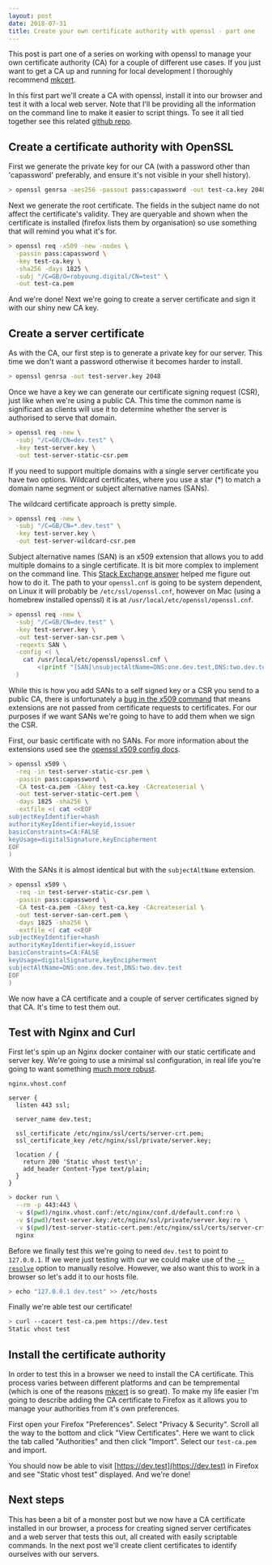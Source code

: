 ```yaml
---
layout: post
date: 2018-07-31
title: Create your own certificate authority with openssl - part one
---
```

This post is part one of a series on working with openssl to manage your 
own certificate authority (CA) for a couple of different use cases. If you
just want to get a CA up and running for local development I thoroughly
recommend [mkcert](https://github.com/FiloSottile/mkcert).

In this first part we'll create a CA with openssl, install it into our browser
and test it with a local web server. Note that I'll be providing all the
information on the command line to make it easier to script things.
To see it all tied together see this related [github repo](https://github.com/robyoung/nginx-client-certs).

## Create a certificate authority with OpenSSL

First we generate the private key for our CA (with a password other than
'capassword' preferably, and ensure it's not visible in your shell history).

```bash
> openssl genrsa -aes256 -passout pass:capassword -out test-ca.key 2048
```

Next we generate the root certificate. The fields in the subject name do not 
affect the certificate's validity. They are queryable and shown when the certificate
is installed (firefox lists them by organisation) so use something that will remind you what it's for.

```bash
> openssl req -x509 -new -nodes \
  -passin pass:capassword \
  -key test-ca.key \
  -sha256 -days 1825 \
  -subj "/C=GB/O=robyoung.digital/CN=test" \
  -out test-ca.pem
```

And we're done! Next we're going to create a server certificate and sign it
with our shiny new CA key.

## Create a server certificate

As with the CA, our first step is to generate a private key for our server.
This time we don't want a password otherwise it becomes harder to install.

```bash
> openssl genrsa -out test-server.key 2048
```

Once we have a key we can generate our certificate signing request (CSR),
just like when we're using a public CA. This time the common name
is significant as clients will use it to determine whether the server is
authorised to serve that domain.

```bash
> openssl req -new \
  -subj "/C=GB/CN=dev.test" \
  -key test-server.key \
  -out test-server-static-csr.pem
```

If you need to support multiple domains with a single server certificate you
have two options. Wildcard certificates, where you use a star (\*) to match a
domain name segment or subject alternative names (SANs).

The wildcard certificate approach is pretty simple.

```bash
> openssl req -new \
  -subj "/C=GB/CN=*.dev.test" \
  -key test-server.key \
  -out test-server-wildcard-csr.pem
```

Subject alternative names (SAN) is an x509 extension that allows you
to add multiple domains to a single certificate. It is bit more complex
to implement on the command line. This
[Stack Exchange answer](https://security.stackexchange.com/a/91556) helped me
figure out how to do it. The path to your `openssl.cnf` is going to be system
dependent, on Linux it will probably be `/etc/ssl/openssl.cnf`, however on Mac
(using a homebrew installed openssl) it is at `/usr/local/etc/openssl/openssl.cnf`.

```bash
> openssl req -new \
  -subj "/C=GB/CN=dev.test" \
  -key test-server.key \
  -out test-server-san-csr.pem \
  -reqexts SAN \
  -config <( \
    cat /usr/local/etc/openssl/openssl.cnf \
        <(printf "[SAN]\nsubjectAltName=DNS:one.dev.test,DNS:two.dev.test\n") \
  )
```

While this is how you add SANs to a self signed key or a CSR you send to a
public CA, there is unfortunately a [bug in the x509 command](https://www.openssl.org/docs/manmaster/man1/x509.html#BUGS)
that means extensions are not passed from certificate requests to certificates.
For our purposes if we want SANs we're going to have to add them when we sign
the CSR.

First, our basic certificate with no SANs. For more information about the
extensions used see the [openssl x509 config docs](https://www.openssl.org/docs/manmaster/man5/x509v3_config.html).

```bash
> openssl x509 \
  -req -in test-server-static-csr.pem \
  -passin pass:capassword \
  -CA test-ca.pem -CAkey test-ca.key -CAcreateserial \
  -out test-server-static-cert.pem \
  -days 1825 -sha256 \
  -extfile <( cat <<EOF
subjectKeyIdentifier=hash
authorityKeyIdentifier=keyid,issuer
basicConstraints=CA:FALSE
keyUsage=digitalSignature,keyEncipherment
EOF
)
``` 

With the SANs it is almost identical but with the `subjectAltName` extension.

```bash
> openssl x509 \
  -req -in test-server-static-csr.pem \
  -passin pass:capassword \
  -CA test-ca.pem -CAkey test-ca.key -CAcreateserial \
  -out test-server-san-cert.pem \
  -days 1825 -sha256 \
  -extfile <( cat <<EOF
subjectKeyIdentifier=hash
authorityKeyIdentifier=keyid,issuer
basicConstraints=CA:FALSE
keyUsage=digitalSignature,keyEncipherment
subjectAltName=DNS:one.dev.test,DNS:two.dev.test
EOF
)
``` 

We now have a CA certificate and a couple of server certificates signed by
that CA. It's time to test them out.

## Test with Nginx and Curl

First let's spin up an Nginx docker container with our static certificate
and server key. We're going to use a minimal ssl configuration, in real life
you're going to want something [much more robust](https://wiki.mozilla.org/Security/TLS_Configurations#Nginx).

`nginx.vhost.conf`
```nginx
server {
  listen 443 ssl;

  server_name dev.test;

  ssl_certificate /etc/nginx/ssl/certs/server-crt.pem;
  ssl_certificate_key /etc/nginx/ssl/private/server.key;

  location / {
    return 200 'Static vhost test\n';
    add_header Content-Type text/plain;
  }
}
```

```bash
> docker run \
  --rm -p 443:443 \
  -v $(pwd)/nginx.vhost.conf:/etc/nginx/conf.d/default.conf:ro \
  -v $(pwd)/test-server.key:/etc/nginx/ssl/private/server.key:ro \
  -v $(pwd)/test-server-static-cert.pem:/etc/nginx/ssl/certs/server-crt.pem:ro \
  nginx
```

Before we finally test this we're going to need `dev.test` to point to `127.0.0.1`.
If we were just testing with cur we could make use of the [`--resolve`](https://curl.haxx.se/docs/manpage.html#--resolve)
option to manually resolve. However, we also want this to work in a browser
so let's add it to our hosts file.

```bash
> echo "127.0.0.1 dev.test" >> /etc/hosts
```

Finally we're able test our certificate!

```bash
> curl --cacert test-ca.pem https://dev.test
Static vhost test
```

## Install the certificate authority

In order to test this in a browser we need to install the CA certificate. This
process varies between different platforms and can be tempremental (which is
one of the reasons [mkcert](https://github.com/FiloSottile/mkcert) is so great).
To make my life easier I'm going to describe adding the CA certificate to
Firefox as it allows you to manage your authorities from it's own preferences.

First open your Firefox "Preferences". Select "Privacy & Security". Scroll all
the way to the bottom and click "View Certificates". Here we want to click the
tab called "Authorities" and then click "Import". Select our `test-ca.pem` and
import.

You should now be able to visit [https://dev.test](https://dev.test) in Firefox
and see "Static vhost test" displayed. And we're done!

## Next steps

This has been a bit of a monster post but we now have a CA certificate installed
in our browser, a process for creating signed server certificates and a web 
server that tests this out, all created with easily scriptable commands. In
the next post we'll create client certificates to identify ourselves with our
servers.
